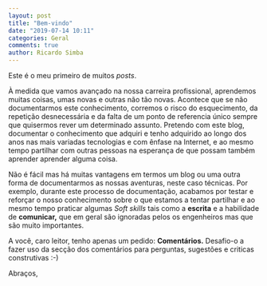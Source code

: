 ```yaml
---
layout: post
title: "Bem-vindo"
date: "2019-07-14 10:11"
categories: Geral
comments: true
author: Ricardo Simba
---
```


Este é o meu primeiro de muitos *posts*.

À medida que vamos avançado na nossa carreira profissional, aprendemos muitas coisas, umas novas e outras não tão novas. Acontece que se não documentarmos este conhecimento, corremos o risco do esquecimento, da repetição desnecessária e da falta de um ponto de referencia único sempre que quisermos rever um determinado assunto. Pretendo com este blog, documentar o conhecimento que adquiri e tenho adquirido ao longo dos anos nas mais variadas tecnologias e com ênfase na Internet, e ao mesmo tempo partilhar com outras pessoas na esperança de que possam também  aprender aprender alguma coisa.

Não é fácil mas há muitas vantagens em termos um blog ou uma outra forma de documentarmos as nossas aventuras, neste caso técnicas. Por exemplo, durante este processo de documentação, acabamos por testar e reforçar o nosso conhecimento sobre o que estamos a tentar partilhar e ao mesmo tempo praticar algumas *Soft skills*  tais como a **escrita** e a habilidade de **comunicar,** que em geral são ignoradas pelos os engenheiros mas que são muito importantes. 

A você, caro leitor, tenho apenas um pedido: **Comentários.**  Desafio-o a fazer uso da secção dos comentários para perguntas, sugestões e criticas construtivas :-)

 Abraços,
